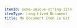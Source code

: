 ```yaml
---
itemId: some-unique-string-1234
itemType: Long-Lived Document
title: My Document Item in Git
---
```

